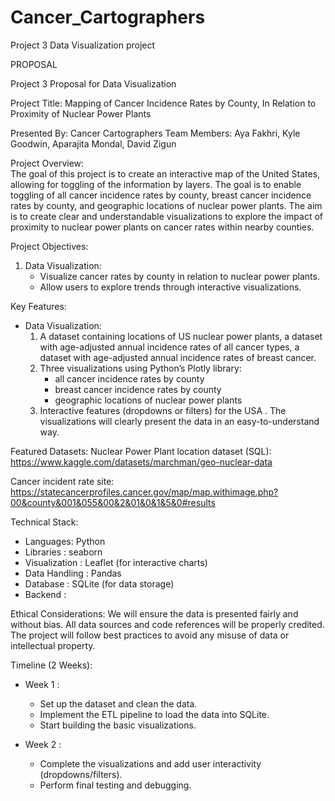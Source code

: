 # Cancer_Cartographers
Project 3 Data Visualization project


PROPOSAL

Project 3 Proposal for Data Visualization

Project Title: Mapping of Cancer Incidence Rates by County, In Relation to Proximity of Nuclear Power Plants

Presented By: Cancer Cartographers
Team Members: Aya Fakhri, Kyle Goodwin, Aparajita Mondal, David Zigun

Project Overview:  
The goal of this project is to create an interactive map of the United States, allowing for toggling of the information by layers. The goal is to enable toggling of all cancer incidence rates by county, breast cancer incidence rates by county, and geographic locations of nuclear power plants. The aim is to create clear and understandable visualizations to explore the impact of proximity to nuclear power plants on cancer rates within nearby counties.


Project Objectives:
1. Data Visualization:
   - Visualize cancer rates by county in relation to nuclear power plants.
   - Allow users to explore trends through interactive visualizations.



 Key Features:
- Data Visualization:
  1. A dataset containing locations of US nuclear power plants, a dataset with age-adjusted annual incidence rates of all cancer types, a dataset with age-adjusted annual incidence rates of breast cancer.
  2. Three visualizations using Python’s Plotly library:
     - all cancer incidence rates by county
     - breast cancer incidence rates by county
     - geographic locations of nuclear power plants
  3. Interactive features (dropdowns or filters) for the USA   . 
The visualizations will clearly present the data in an easy-to-understand way.

Featured Datasets: 
Nuclear Power Plant location dataset (SQL): https://www.kaggle.com/datasets/marchman/geo-nuclear-data

Cancer incident rate site:
https://statecancerprofiles.cancer.gov/map/map.withimage.php?00&county&001&055&00&2&01&0&1&5&0#results 


 Technical Stack:
- Languages: Python
-  Libraries : seaborn
-  Visualization : Leaflet (for interactive charts)
-  Data Handling : Pandas
-  Database : SQLite (for data storage)
-  Backend : 

 Ethical Considerations:
We will ensure the data is presented fairly and without bias. All data sources and code references will be properly credited. The project will follow best practices to avoid any misuse of data or intellectual property.

 Timeline (2 Weeks):
-  Week 1 : 
   - Set up the dataset and clean the data.
   - Implement the ETL pipeline to load the data into SQLite.
   - Start building the basic visualizations.
  
-  Week 2 : 
   - Complete the visualizations and add user interactivity (dropdowns/filters).
   - Perform final testing and debugging.
